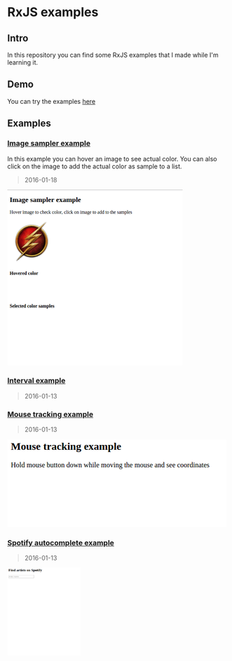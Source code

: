 # RxJS examples

## Intro
In this repository you can find some RxJS examples that I made while I'm learning it.

## Demo
You can try the examples [here](https://rxjs.firebaseapp.com)

## Examples

### [Image sampler example](https://rxjs.firebaseapp.com/image-sampler-example/index.html)
In this example you can hover an image to see actual color. You can also click on the image to add the actual color as sample to a list.
> 2016-01-18

<img style="margin: 0 auto;height: 400px;" src="images/imagesampler.gif"/>

### [Interval example](https://rxjs.firebaseapp.com/interval-example/index.html)

> 2016-01-13

### [Mouse tracking example](https://rxjs.firebaseapp.com/mouse-tracking-example/index.html)

> 2016-01-13

<img style="margin: 0 auto;height: 200px;" src="images/mousetracking.gif"/>

### [Spotify autocomplete example](https://rxjs.firebaseapp.com/spotify-autocomplete-example/index.html)

> 2016-01-13

<img style="margin: 0 auto;height: 200px;" src="images/autocomplete.gif"/>
